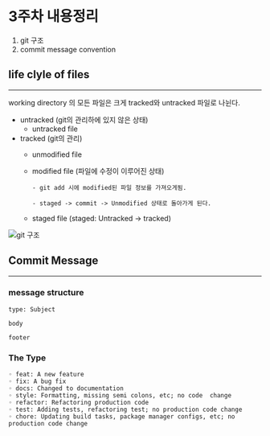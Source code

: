 # 3주차 내용정리

1. git 구조
2. commit message convention


## life clyle of files
----

working directory 의 모든 파일은 크게 tracked와 untracked 파일로 나뉜다.

- untracked (git의 관리하에 있지 않은 상태)
  - untracked file
- tracked (git의 관리)
  - unmodified file
  - modified file (파일에 수정이 이루어진 상태)
        
        - git add 시에 modified된 파일 정보를 가져오게됨.

        - staged -> commit -> Unmodified 상태로 돌아가게 된다.
  - staged file (staged: Untracked -> tracked)

![git 구조](https://camo.githubusercontent.com/348ee73c3daacadbdd0dd97c4f44372fb649100bb27d48dc41e6602b8a3e7d8f/68747470733a2f2f696d67312e6461756d63646e2e6e65742f7468756d622f523132383078302f3f73636f64653d6d746973746f72793226666e616d653d6874747073253341253246253246626c6f672e6b616b616f63646e2e6e6574253246646e25324662585155706d2532466274715133676b4f754c3425324675547758494d354b4e4462794e7232676c644b64356b253246696d672e706e67)


## Commit Message
----
### message structure
```
type: Subject

body

footer
```

### The Type

```
◦ feat: A new feature
◦ fix: A bug fix
◦ docs: Changed to documentation
◦ style: Formatting, missing semi colons, etc; no code  change
◦ refactor: Refactoring production code
◦ test: Adding tests, refactoring test; no production code change
◦ chore: Updating build tasks, package manager configs, etc; no production code change
```